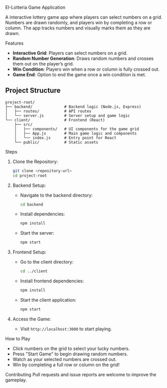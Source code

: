 
 EI-Lotteria Game Application

A  interactive lottery game app where players can select numbers on a grid. Numbers are drawn randomly, and players win by completing a row or column. The app tracks numbers and visually marks them as they are drawn.

 Features
- **Interactive Grid**: Players can select numbers on a grid.
- **Random Number Generation**: Draws random numbers and crosses them out on the player’s grid.
- **Win Condition**: Players win when a row or column is fully crossed out.
- **Game End**: Option to end the game once a win condition is met.

## Project Structure

```plaintext
project-root/
├── backend/              # Backend logic (Node.js, Express)
│   ├── routes/           # API routes
│   └── server.js         # Server setup and game logic
└── client/               # Frontend (React)
    ├── src/
    │   ├── components/   # UI components for the game grid
    │   ├── App.js        # Main game logic and components
    │   └── index.js      # Entry point for React
    └── public/           # Static assets
```

 

 Steps
1. Clone the Repository:
   ```bash
   git clone <repository-url>
   cd project-root
   ```

2. Backend Setup:
   - Navigate to the backend directory:
     ```bash
     cd backend
     ```
   - Install dependencies:
     ```bash
     npm install
     ```
   - Start the server:
     ```bash
     npm start
     ```

3. Frontend Setup:
   - Go to the client directory:
     ```bash
     cd ../client
     ```
   - Install frontend dependencies:
     ```bash
     npm install
     ```
   - Start the client application:
     ```bash
     npm start
     ```

4. Access the Game:
   - Visit `http://localhost:3000` to start playing.

 How to Play
- Click numbers on the grid to select your lucky numbers.
- Press "Start Game" to begin drawing random numbers.
- Watch as your selected numbers are crossed out.
- Win by completing a full row or column on the grid!

 Contributing
Pull requests and issue reports are welcome to improve the gameplay.

